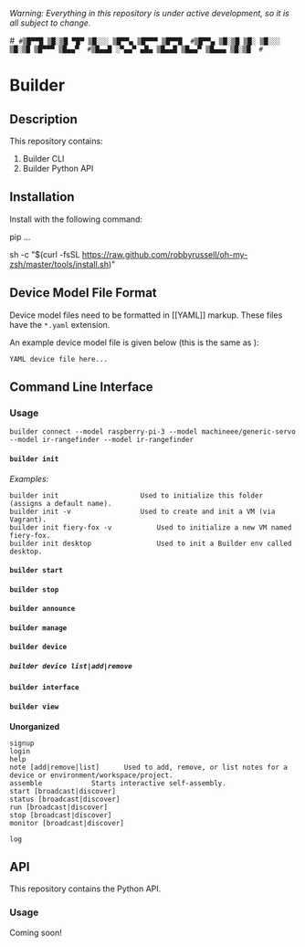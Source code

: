 *Warning: Everything in this repository is under active development, so it is all subject to change.*

#```
#▒█▀▀█ ▒█░▒█ ▀█▀ ▒█░░░ ▒█▀▀▄ ▒█▀▀▀ ▒█▀▀█ 
#▒█▀▀▄ ▒█░▒█ ▒█░ ▒█░░░ ▒█░▒█ ▒█▀▀▀ ▒█▄▄▀ 
#▒█▄▄█ ░▀▄▄▀ ▄█▄ ▒█▄▄█ ▒█▄▄▀ ▒█▄▄▄ ▒█░▒█ 
#```

# Builder

## Description

This repository contains:

1. Builder CLI
2. Builder Python API

## Installation

Install with the following command:

pip ...

sh -c "$(curl -fsSL https://raw.github.com/robbyrussell/oh-my-zsh/master/tools/install.sh)"

## Device Model File Format

Device model files need to be formatted in [[YAML]] markup. These files have the `*.yaml` extension.

An example device model file is given below (this is the same as <path>):

```
YAML device file here...
```

## Command Line Interface

### Usage

```
builder connect --model raspberry-pi-3 --model machineee/generic-servo --model ir-rangefinder --model ir-rangefinder
```

#### `builder init`

_Examples:_
```
builder init					Used to initialize this folder (assigns a default name).
builder init -v					Used to create and init a VM (via Vagrant).
builder init fiery-fox -v			Used to initialize a new VM named fiery-fox.
builder init desktop				Used to init a Builder env called desktop.
```

#### `builder start`
#### `builder stop`
#### `builder announce`
#### `builder manage`

#### `builder device`
##### `builder device list|add|remove`

#### `builder interface`
#### `builder view`

**Unorganized**

```
signup
login
help
note [add|remove|list]		Used to add, remove, or list notes for a device or environment/workspace/project.
assemble			Starts interactive self-assembly.
start [broadcast|discover]
status [broadcast|discover]
run [broadcast|discover]
stop [broadcast|discover]
monitor [broadcast|discover]

log
```
## API

This repository contains the Python API.

### Usage

Coming soon!
